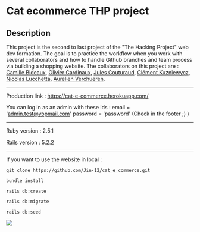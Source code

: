 # Cat ecommerce THP project

## Description 
 
 This project is the second to last project of the "The Hacking Project" web dev formation. The goal is to practice the workflow when you work with several collaborators and how to handle Github branches and team process via building a shopping website.
 The collaborators on this project are : [Camille Bideaux](https://github.com/kamiyechung), [Olivier Cardinaux](https://github.com/ocardinaux), [Jules Couturaud](https://github.com/Jin-12), [Clément Kuzniewycz](https://github.com/KuzniClem), [Nicolas Lucchetta](https://github.com/lucchettan), [Aurelien Verchueren](https://github.com/aurelienvvv).

---

Production link : https://cat-e-commerce.herokuapp.com/

You can log in as an admin with these ids : email = 'admin.test@yopmail.com' password = 'password' (Check in the footer ;) )

---

Ruby version : 2.5.1

Rails version : 5.2.2

---

If you want to use the website in local :

``` git clone https://github.com/Jin-12/cat_e_commerce.git ```

``` bundle install ```

``` rails db:create ```

``` rails db:migrate ```

``` rails db:seed ```


![](https://media.giphy.com/media/lJNoBCvQYp7nq/giphy.gif)

